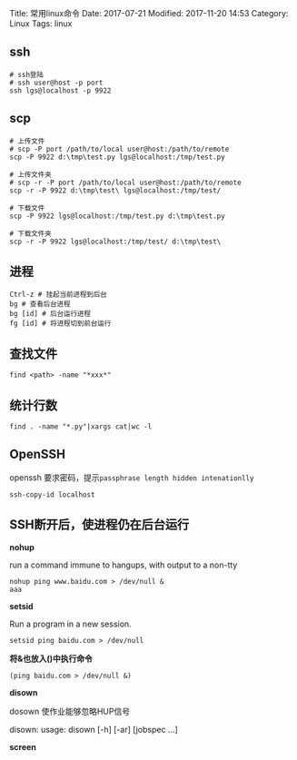 Title: 常用linux命令
Date: 2017-07-21
Modified: 2017-11-20 14:53
Category: Linux
Tags: linux

## ssh
```
# ssh登陆
# ssh user@host -p port
ssh lgs@localhost -p 9922
```

## scp
```
# 上传文件
# scp -P port /path/to/local user@host:/path/to/remote
scp -P 9922 d:\tmp\test.py lgs@localhost:/tmp/test.py

# 上传文件夹
# scp -r -P port /path/to/local user@host:/path/to/remote
scp -r -P 9922 d:\tmp\test\ lgs@localhost:/tmp/test/

# 下载文件
scp -P 9922 lgs@localhost:/tmp/test.py d:\tmp\test.py 

# 下载文件夹
scp -r -P 9922 lgs@localhost:/tmp/test/ d:\tmp\test\
```

## 进程
```
Ctrl-z # 挂起当前进程到后台
bg # 查看后台进程
bg [id] # 后台运行进程
fg [id] # 将进程切到前台运行
```

## 查找文件
```
find <path> -name "*xxx*"
```

## 统计行数
```
find . -name "*.py"|xargs cat|wc -l
```

## OpenSSH
openssh 要求密码，提示`passphrase length hidden intenationlly`
```
ssh-copy-id localhost
```

## SSH断开后，使进程仍在后台运行

**nohup**

run a command immune to hangups, with output to a non-tty
```
nohup ping www.baidu.com > /dev/null &
aaa
```

**setsid**

Run a program in a new session.
```
setsid ping baidu.com > /dev/null
```
**将&也放入()中执行命令**

```
(ping baidu.com > /dev/null &)
```
**disown**

dosown 使作业能够忽略HUP信号

disown: usage: disown [-h] [-ar] [jobspec ...]

**screen**